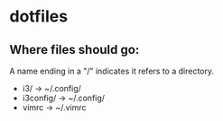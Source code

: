 dotfiles
========

Where files should go:
----------------------

A name ending in a "/" indicates it refers to a directory.
* i3/ -> ~/.config/
* i3config/ -> ~/.config/
* vimrc -> ~/.vimrc
